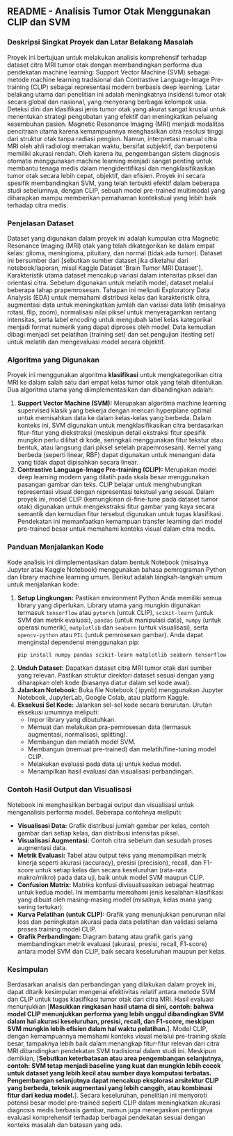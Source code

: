 ## README - Analisis Tumor Otak Menggunakan CLIP dan SVM

### Deskripsi Singkat Proyek dan Latar Belakang Masalah

Proyek ini bertujuan untuk melakukan analisis komprehensif terhadap dataset citra MRI tumor otak dengan membandingkan performa dua pendekatan machine learning: Support Vector Machine (SVM) sebagai metode machine learning tradisional dan Contrastive Language-Image Pre-training (CLIP) sebagai representasi modern berbasis deep learning. Latar belakang utama dari penelitian ini adalah meningkatnya insidensi tumor otak secara global dan nasional, yang menyerang berbagai kelompok usia. Deteksi dini dan klasifikasi jenis tumor otak yang akurat sangat krusial untuk menentukan strategi pengobatan yang efektif dan meningkatkan peluang kesembuhan pasien. Magnetic Resonance Imaging (MRI) menjadi modalitas pencitraan utama karena kemampuannya menghasilkan citra resolusi tinggi dari struktur otak tanpa radiasi pengion. Namun, interpretasi manual citra MRI oleh ahli radiologi memakan waktu, bersifat subjektif, dan berpotensi memiliki akurasi rendah. Oleh karena itu, pengembangan sistem diagnosis otomatis menggunakan machine learning menjadi sangat penting untuk membantu tenaga medis dalam mengidentifikasi dan mengklasifikasikan tumor otak secara lebih cepat, objektif, dan efisien. Proyek ini secara spesifik membandingkan SVM, yang telah terbukti efektif dalam beberapa studi sebelumnya, dengan CLIP, sebuah model pre-trained multimodal yang diharapkan mampu memberikan pemahaman kontekstual yang lebih baik terhadap citra medis.

### Penjelasan Dataset

Dataset yang digunakan dalam proyek ini adalah kumpulan citra Magnetic Resonance Imaging (MRI) otak yang telah dikategorikan ke dalam empat kelas: glioma, meningioma, pituitary, dan normal (tidak ada tumor). Dataset ini bersumber dari [sebutkan sumber dataset jika diketahui dari notebook/laporan, misal Kaggle Dataset 'Brain Tumor MRI Dataset']. Karakteristik utama dataset mencakup variasi dalam intensitas piksel dan orientasi citra. Sebelum digunakan untuk melatih model, dataset melalui beberapa tahap prapemrosesan. Tahapan ini meliputi Exploratory Data Analysis (EDA) untuk memahami distribusi kelas dan karakteristik citra, augmentasi data untuk meningkatkan jumlah dan variasi data latih (misalnya rotasi, flip, zoom), normalisasi nilai piksel untuk menyeragamkan rentang intensitas, serta label encoding untuk mengubah label kelas kategorikal menjadi format numerik yang dapat diproses oleh model. Data kemudian dibagi menjadi set pelatihan (training set) dan set pengujian (testing set) untuk melatih dan mengevaluasi model secara objektif.

### Algoritma yang Digunakan

Proyek ini menggunakan algoritma **klasifikasi** untuk mengkategorikan citra MRI ke dalam salah satu dari empat kelas tumor otak yang telah ditentukan. Dua algoritma utama yang diimplementasikan dan dibandingkan adalah:

1.  **Support Vector Machine (SVM):** Merupakan algoritma machine learning supervised klasik yang bekerja dengan mencari hyperplane optimal untuk memisahkan data ke dalam kelas-kelas yang berbeda. Dalam konteks ini, SVM digunakan untuk mengklasifikasikan citra berdasarkan fitur-fitur yang diekstraksi (meskipun detail ekstraksi fitur spesifik mungkin perlu dilihat di kode, seringkali menggunakan fitur tekstur atau bentuk, atau langsung dari piksel setelah prapemrosesan). Kernel yang berbeda (seperti linear, RBF) dapat digunakan untuk menangani data yang tidak dapat dipisahkan secara linear.
2.  **Contrastive Language-Image Pre-training (CLIP):** Merupakan model deep learning modern yang dilatih pada skala besar menggunakan pasangan gambar dan teks. CLIP belajar untuk menghubungkan representasi visual dengan representasi tekstual yang sesuai. Dalam proyek ini, model CLIP (kemungkinan di-fine-tune pada dataset tumor otak) digunakan untuk mengekstraksi fitur gambar yang kaya secara semantik dan kemudian fitur tersebut digunakan untuk tugas klasifikasi. Pendekatan ini memanfaatkan kemampuan transfer learning dari model pre-trained besar untuk memahami konteks visual dalam citra medis.

### Panduan Menjalankan Kode

Kode analisis ini diimplementasikan dalam bentuk Notebook (misalnya Jupyter atau Kaggle Notebook) menggunakan bahasa pemrograman Python dan library machine learning umum. Berikut adalah langkah-langkah umum untuk menjalankan kode:

1.  **Setup Lingkungan:** Pastikan environment Python Anda memiliki semua library yang diperlukan. Library utama yang mungkin digunakan termasuk `tensorflow` atau `pytorch` (untuk CLIP), `scikit-learn` (untuk SVM dan metrik evaluasi), `pandas` (untuk manipulasi data), `numpy` (untuk operasi numerik), `matplotlib` dan `seaborn` (untuk visualisasi), serta `opencv-python` atau `PIL` (untuk pemrosesan gambar). Anda dapat menginstal dependensi menggunakan pip:
    ```bash
    pip install numpy pandas scikit-learn matplotlib seaborn tensorflow # atau torch torchvision torchaudio
    ```
2.  **Unduh Dataset:** Dapatkan dataset citra MRI tumor otak dari sumber yang relevan. Pastikan struktur direktori dataset sesuai dengan yang diharapkan oleh kode (biasanya diatur dalam sel kode awal).
3.  **Jalankan Notebook:** Buka file Notebook (.ipynb) menggunakan Jupyter Notebook, JupyterLab, Google Colab, atau platform Kaggle.
4.  **Eksekusi Sel Kode:** Jalankan sel-sel kode secara berurutan. Urutan eksekusi umumnya meliputi:
    *   Impor library yang dibutuhkan.
    *   Memuat dan melakukan pra-pemrosesan data (termasuk augmentasi, normalisasi, splitting).
    *   Membangun dan melatih model SVM.
    *   Membangun (memuat pre-trained) dan melatih/fine-tuning model CLIP.
    *   Melakukan evaluasi pada data uji untuk kedua model.
    *   Menampilkan hasil evaluasi dan visualisasi perbandingan.

### Contoh Hasil Output dan Visualisasi

Notebook ini menghasilkan berbagai output dan visualisasi untuk menganalisis performa model. Beberapa contohnya meliputi:

*   **Visualisasi Data:** Grafik distribusi jumlah gambar per kelas, contoh gambar dari setiap kelas, dan distribusi intensitas piksel.
*   **Visualisasi Augmentasi:** Contoh citra sebelum dan sesudah proses augmentasi data.
*   **Metrik Evaluasi:** Tabel atau output teks yang menampilkan metrik kinerja seperti akurasi (accuracy), presisi (precision), recall, dan F1-score untuk setiap kelas dan secara keseluruhan (rata-rata makro/mikro) pada data uji, baik untuk model SVM maupun CLIP.
*   **Confusion Matrix:** Matriks konfusi divisualisasikan sebagai heatmap untuk kedua model. Ini membantu memahami jenis kesalahan klasifikasi yang dibuat oleh masing-masing model (misalnya, kelas mana yang sering tertukar).
*   **Kurva Pelatihan (untuk CLIP):** Grafik yang menunjukkan penurunan nilai loss dan peningkatan akurasi pada data pelatihan dan validasi selama proses training model CLIP.
*   **Grafik Perbandingan:** Diagram batang atau grafik garis yang membandingkan metrik evaluasi (akurasi, presisi, recall, F1-score) antara model SVM dan CLIP, baik secara keseluruhan maupun per kelas.

### Kesimpulan

Berdasarkan analisis dan perbandingan yang dilakukan dalam proyek ini, dapat ditarik kesimpulan mengenai efektivitas relatif antara metode SVM dan CLIP untuk tugas klasifikasi tumor otak dari citra MRI. Hasil evaluasi menunjukkan [**Masukkan ringkasan hasil utama di sini, contoh: bahwa model CLIP menunjukkan performa yang lebih unggul dibandingkan SVM dalam hal akurasi keseluruhan, presisi, recall, dan F1-score, meskipun SVM mungkin lebih efisien dalam hal waktu pelatihan.**]. Model CLIP, dengan kemampuannya memahami konteks visual melalui pre-training skala besar, tampaknya lebih baik dalam menangkap fitur-fitur relevan dari citra MRI dibandingkan pendekatan SVM tradisional dalam studi ini. Meskipun demikian, [**Sebutkan keterbatasan atau area pengembangan selanjutnya, contoh: SVM tetap menjadi baseline yang kuat dan mungkin lebih cocok untuk dataset yang lebih kecil atau sumber daya komputasi terbatas. Pengembangan selanjutnya dapat mencakup eksplorasi arsitektur CLIP yang berbeda, teknik augmentasi yang lebih canggih, atau kombinasi fitur dari kedua model.**]. Secara keseluruhan, penelitian ini menyoroti potensi besar model pre-trained seperti CLIP dalam meningkatkan akurasi diagnosis medis berbasis gambar, namun juga menegaskan pentingnya evaluasi komprehensif terhadap berbagai pendekatan sesuai dengan konteks masalah dan batasan yang ada.
